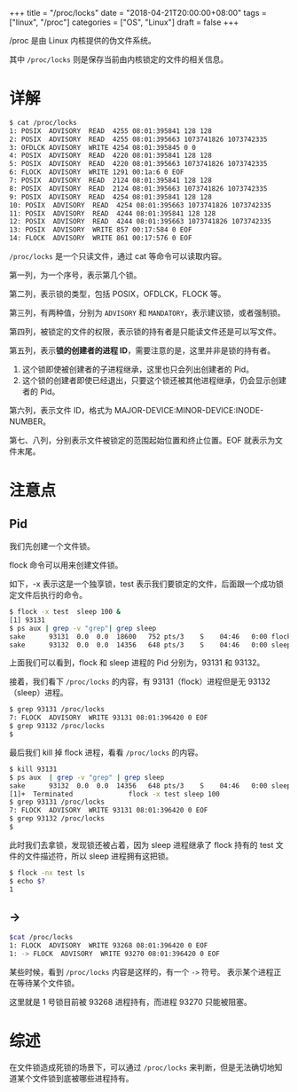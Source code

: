 +++
title = "/proc/locks"
date = "2018-04-21T20:00:00+08:00"
tags = ["linux", "/proc"]
categories = ["OS", "Linux"]
draft = false
+++

/proc 是由 Linux 内核提供的伪文件系统。

其中 `/proc/locks` 则是保存当前由内核锁定的文件的相关信息。

# 详解

```bash
$ cat /proc/locks
1: POSIX  ADVISORY  READ  4255 08:01:395841 128 128
2: POSIX  ADVISORY  READ  4255 08:01:395663 1073741826 1073742335
3: OFDLCK ADVISORY  WRITE 4254 08:01:395845 0 0
4: POSIX  ADVISORY  READ  4220 08:01:395841 128 128
5: POSIX  ADVISORY  READ  4220 08:01:395663 1073741826 1073742335
6: FLOCK  ADVISORY  WRITE 1291 00:1a:6 0 EOF
7: POSIX  ADVISORY  READ  2124 08:01:395841 128 128
8: POSIX  ADVISORY  READ  2124 08:01:395663 1073741826 1073742335
9: POSIX  ADVISORY  READ  4254 08:01:395841 128 128
10: POSIX  ADVISORY  READ  4254 08:01:395663 1073741826 1073742335
11: POSIX  ADVISORY  READ  4244 08:01:395841 128 128
12: POSIX  ADVISORY  READ  4244 08:01:395663 1073741826 1073742335
13: POSIX  ADVISORY  WRITE 857 00:17:584 0 EOF
14: FLOCK  ADVISORY  WRITE 861 00:17:576 0 EOF
```

`/proc/locks` 是一个只读文件，通过 cat 等命令可以读取内容。

第一列，为一个序号，表示第几个锁。

第二列，表示锁的类型，包括 POSIX，OFDLCK，FLOCK 等。

第三列，有两种值，分别为 `ADVISORY` 和 `MANDATORY`，表示建议锁，或者强制锁。

第四列，被锁定的文件的权限，表示锁的持有者是只能读文件还是可以写文件。

第五列，表示**锁的创建者的进程 ID**，需要注意的是，这里并非是锁的持有者。

1. 这个锁即使被创建者的子进程继承，这里也只会列出创建者的 Pid。
2. 这个锁的创建者即使已经退出，只要这个锁还被其他进程继承，仍会显示创建者的 Pid。

第六列，表示文件 ID，格式为 MAJOR-DEVICE:MINOR-DEVICE:INODE-NUMBER。

第七、八列，分别表示文件被锁定的范围起始位置和终止位置。EOF 就表示为文件末尾。

# 注意点

## Pid

我们先创建一个文件锁。

flock 命令可以用来创建文件锁。

如下，-x 表示这是一个独享锁，test 表示我们要锁定的文件，后面跟一个成功锁定文件后执行的命令。

```bash
$ flock -x test  sleep 100 &
[1] 93131
$ ps aux | grep -v "grep"| grep sleep
sake      93131  0.0  0.0  18600   752 pts/3    S    04:46   0:00 flock -x test sleep 100
sake      93132  0.0  0.0  14356   648 pts/3    S    04:46   0:00 sleep 100
```

上面我们可以看到，flock 和 sleep 进程的 Pid 分别为，93131 和 93132。

接着，我们看下 `/proc/locks` 的内容，有 93131（flock）进程但是无 93132（sleep）进程。

```bash
$ grep 93131 /proc/locks
7: FLOCK  ADVISORY  WRITE 93131 08:01:396420 0 EOF
$ grep 93132 /proc/locks
$
```

最后我们 kill 掉 flock 进程，看看 `/proc/locks` 的内容。

```bash
$ kill 93131
$ ps aux  | grep -v "grep" | grep sleep
sake      93132  0.0  0.0  14356   648 pts/3    S    04:46   0:00 sleep 100
[1]+  Terminated              flock -x test sleep 100
$ grep 93131 /proc/locks
7: FLOCK  ADVISORY  WRITE 93131 08:01:396420 0 EOF
$ grep 93132 /proc/locks
$
```

此时我们去拿锁，发现锁还被占着，因为 sleep 进程继承了 flock 持有的 test 文件的文件描述符，所以 sleep 进程拥有这把锁。

```bash
$ flock -nx test ls
$ echo $?
1
```

## ->

```bash
$cat /proc/locks
1: FLOCK  ADVISORY  WRITE 93268 08:01:396420 0 EOF
1: -> FLOCK  ADVISORY  WRITE 93270 08:01:396420 0 EOF
```

某些时候，看到 `/proc/locks` 内容是这样的，有一个 `->` 符号。
表示某个进程正在等待某个文件锁。

这里就是 1 号锁目前被 93268 进程持有，而进程 93270 只能被阻塞。

# 综述

在文件锁造成死锁的场景下，可以通过  `/proc/locks` 来判断，但是无法确切地知道某个文件锁到底被哪些进程持有。

